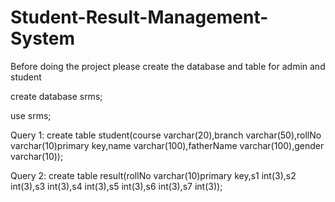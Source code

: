 # Student-Result-Management-System


Before doing the project please create the database and table for admin and student



 create database srms;
 
 
 use srms;

Query 1:
 create table student(course varchar(20),branch varchar(50),rollNo varchar(10)primary key,name varchar(100),fatherName varchar(100),gender varchar(10));


Query 2:
 create table result(rollNo varchar(10)primary key,s1 int(3),s2 int(3),s3 int(3),s4 int(3),s5 int(3),s6 int(3),s7 int(3));
